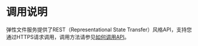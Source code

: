 # 调用说明<a name="ZH-CN_TOPIC_0173588116"></a>

弹性文件服务提供了REST（Representational State Transfer）风格API，支持您通过HTTPS请求调用，调用方法请参见[如何调用API](如何调用API.md)。

